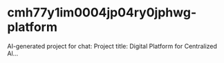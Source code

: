 # cmh77y1im0004jp04ry0jphwg-platform
AI-generated project for chat: Project title: Digital Platform for Centralized Al...
